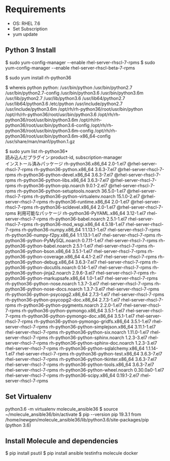 # Requirements
- OS: RHEL 7.6
- Set Subscription
- yum update

## Python 3 Install
$ sudo yum-config-manager --enable rhel-server-rhscl-7-rpms
$ sudo yum-config-manager --enable rhel-server-rhscl-beta-7-rpms

$ sudo yum install rh-python36

$ whereis python
python: /usr/bin/python /usr/bin/python2.7 /usr/bin/python2.7-config /usr/bin/python3.6 /usr/bin/python3.6m /usr/lib/python2.7 /usr/lib/python3.6 /usr/lib64/python2.7 /usr/lib64/python3.6 /etc/python /usr/include/python2.7 /usr/include/python3.6m /opt/rh/rh-python36/root/usr/bin/python /opt/rh/rh-python36/root/usr/bin/python3.6 /opt/rh/rh-python36/root/usr/bin/python3.6m /opt/rh/rh-python36/root/usr/bin/python3.6-config /opt/rh/rh-python36/root/usr/bin/python3.6m-config /opt/rh/rh-python36/root/usr/bin/python3.6m-x86_64-config /usr/share/man/man1/python.1.gz

$ sudo yum list rh-python36\*   
読み込んだプラグイン:product-id, subscription-manager  
インストール済みパッケージ
rh-python36.x86_64                           2.0-1.el7           @rhel-server-rhscl-7-rpms
rh-python36-python.x86_64                    3.6.3-7.el7         @rhel-server-rhscl-7-rpms
rh-python36-python-devel.x86_64              3.6.3-7.el7         @rhel-server-rhscl-7-rpms
rh-python36-python-libs.x86_64               3.6.3-7.el7         @rhel-server-rhscl-7-rpms
rh-python36-python-pip.noarch                9.0.1-2.el7         @rhel-server-rhscl-7-rpms
rh-python36-python-setuptools.noarch         36.5.0-1.el7        @rhel-server-rhscl-7-rpms
rh-python36-python-virtualenv.noarch         15.1.0-2.el7        @rhel-server-rhscl-7-rpms
rh-python36-runtime.x86_64                   2.0-1.el7           @rhel-server-rhscl-7-rpms
rh-python36-scldevel.x86_64                  2.0-1.el7           @rhel-server-rhscl-7-rpms
利用可能なパッケージ
rh-python36-PyYAML.x86_64                    3.12-1.el7          rhel-server-rhscl-7-rpms
rh-python36-babel.noarch                     2.5.1-1.el7         rhel-server-rhscl-7-rpms
rh-python36-mod_wsgi.x86_64                  4.5.18-1.el7        rhel-server-rhscl-7-rpms
rh-python36-numpy.x86_64                     1:1.13.1-1.el7      rhel-server-rhscl-7-rpms
rh-python36-numpy-f2py.x86_64                1:1.13.1-1.el7      rhel-server-rhscl-7-rpms
rh-python36-python-PyMySQL.noarch            0.7.11-1.el7        rhel-server-rhscl-7-rpms
rh-python36-python-babel.noarch              2.5.1-1.el7         rhel-server-rhscl-7-rpms
rh-python36-python-bson.x86_64               3.5.1-1.el7         rhel-server-rhscl-7-rpms
rh-python36-python-coverage.x86_64           4.4.1-2.el7         rhel-server-rhscl-7-rpms
rh-python36-python-debug.x86_64              3.6.3-7.el7         rhel-server-rhscl-7-rpms
rh-python36-python-docutils.noarch           0.14-1.el7          rhel-server-rhscl-7-rpms
rh-python36-python-jinja2.noarch             2.9.6-3.el7         rhel-server-rhscl-7-rpms
rh-python36-python-markupsafe.x86_64         1.0-1.el7           rhel-server-rhscl-7-rpms
rh-python36-python-nose.noarch               1.3.7-3.el7         rhel-server-rhscl-7-rpms
rh-python36-python-nose-docs.noarch          1.3.7-3.el7         rhel-server-rhscl-7-rpms
rh-python36-python-psycopg2.x86_64           2.7.3-1.el7         rhel-server-rhscl-7-rpms
rh-python36-python-psycopg2-doc.x86_64       2.7.3-1.el7         rhel-server-rhscl-7-rpms
rh-python36-python-pygments.noarch           2.2.0-1.el7         rhel-server-rhscl-7-rpms
rh-python36-python-pymongo.x86_64            3.5.1-1.el7         rhel-server-rhscl-7-rpms
rh-python36-python-pymongo-doc.x86_64        3.5.1-1.el7         rhel-server-rhscl-7-rpms
rh-python36-python-pymongo-gridfs.x86_64     3.5.1-1.el7         rhel-server-rhscl-7-rpms
rh-python36-python-simplejson.x86_64         3.11.1-1.el7        rhel-server-rhscl-7-rpms
rh-python36-python-six.noarch                1.11.0-1.el7        rhel-server-rhscl-7-rpms
rh-python36-python-sphinx.noarch             1.2.3-3.el7         rhel-server-rhscl-7-rpms
rh-python36-python-sphinx-doc.noarch         1.2.3-3.el7         rhel-server-rhscl-7-rpms
rh-python36-python-sqlalchemy.x86_64         1.1.14-1.el7        rhel-server-rhscl-7-rpms
rh-python36-python-test.x86_64               3.6.3-7.el7         rhel-server-rhscl-7-rpms
rh-python36-python-tkinter.x86_64            3.6.3-7.el7         rhel-server-rhscl-7-rpms
rh-python36-python-tools.x86_64              3.6.3-7.el7         rhel-server-rhscl-7-rpms
rh-python36-python-wheel.noarch              0.30.0a0-1.el7      rhel-server-rhscl-7-rpms
rh-python36-scipy.x86_64                     0.19.1-2.el7        rhel-server-rhscl-7-rpms

## Set Virtualenv
python3.6 -m virtualenv molecule_ansible36
$ source ~/molecule_ansible36/bin/activate
$ pip --version
pip 19.3.1 from /home/newgen/molecule_ansible36/lib/python3.6/site-packages/pip (python 3.6)

## Install Molecule and dependencies
$ pip install psutil
$ pip install ansible testinfra molecule docker
